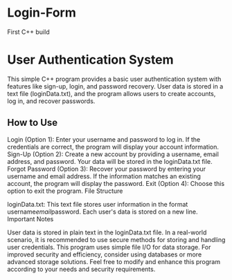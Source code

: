 # Login-Form
First C++ build 


# User Authentication System

This simple C++ program provides a basic user authentication system with features like sign-up, login, and password recovery. User data is stored in a text file (loginData.txt), and the program allows users to create accounts, log in, and recover passwords.

## How to Use

Login (Option 1): Enter your username and password to log in. If the credentials are correct, the program will display your account information.
Sign-Up (Option 2): Create a new account by providing a username, email address, and password. Your data will be stored in the loginData.txt file.
Forgot Password (Option 3): Recover your password by entering your username and email address. If the information matches an existing account, the program will display the password.
Exit (Option 4): Choose this option to exit the program.
File Structure

loginData.txt: This text file stores user information in the format username*email*password. Each user's data is stored on a new line.
Important Notes

User data is stored in plain text in the loginData.txt file. In a real-world scenario, it is recommended to use secure methods for storing and handling user credentials.
This program uses simple file I/O for data storage. For improved security and efficiency, consider using databases or more advanced storage solutions.
Feel free to modify and enhance this program according to your needs and security requirements.